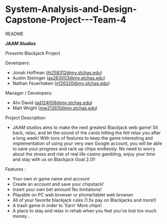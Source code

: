 # System-Analysis-and-Design-Capstone-Project---Team-4

README

_______JAAM Studios_______

*Presents* Blackjack Project

Developers:
  - Jonah Hoffman (jh258312@my.stchas.edu)
  - Austin Steiniger (as263003@my.stchas.edu)
  - Nathan Feuerhaken (nf26320@my.stchas.edu)
    
Manager / Developers:
  - Alix David (ad124058@my.stchas.edu)
  - Matt Wright (mw212610@my.stchas.edu)


Project Description:
  - JAAM studios aims to make the next greatest Blackjack web game! Sit back, relax, and let the sound of the cards hitting the felt relax you after a long week!
  With tons of features to keep the game interesting and implementation of using your very own Google account, you will be able to save your progress and rack up chips endlessly.
  No need to worry about the stress and risk of real life casino gambling, enjoy your time and stay with us on Blackjack Goat 2.0!!

  Features :
  -   Your own in game name and account
  -   Create an account and save your chipstack!
  -   Insert your own bet amount! No limitations!
  -   Playable on PC web browser or phone/tablet web browser
  -   All of your favorite blackjack rules (1.5x pay on Blackjacks and more!)
  -   A trash game in order to 'Earn' More chips!
  -   A place to stay and relax in rehab when you feel you've lost too much money...
